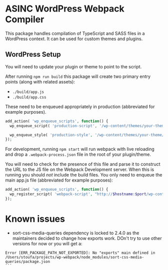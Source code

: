 # ASINC WordPress Webpack Compiler
This package handles compilation of TypeScript and SASS files in a WordPress context.  It can be used for custom themes and plugins.

## WordPress Setup
You will need to update your plugin or theme to point to the script.

After running `npm run build` this package will create two primary entry points (along with related assets):
 * `./build/app.js`
 * `./build/app.css`

These need to be enqueued appropriately in production (abbreviated for example purposes).

```php 
add_action( 'wp_enqueue_scripts', function() {
  wp_enqueue_script( 'production-script', '/wp-content/themes/your-theme/build/app.js' );

  wp_enqueue_style( 'production-style', '/wp-content/themes/your-theme/build/app.css' );
});
```

For development, running `npm start` will run webpack with live reloading and drop a `.webpack-process.json` file in the root of your plugin/theme.
 
You will need to check for the presence of this file and parse it to construct the URL to the JS file on the Webpack Development server.  When this is running you should *not* include the build files.  You only need to enqueue the main app.js file (abbreviated for example purposes):

```php
add_action( 'wp_enqueue_scripts', function() {
  wp_register_script( 'webpack-script', "http://$hostname:$port/wp-content/themes/your-theme/build/app.js", null, null, true );
});
```

# Known issues

- sort-css-media-queries dependency is locked to 2.4.0 as the maintainers decided to change how exports work. DOn't try to use other versions for now or you will get a:

````
Error [ERR_PACKAGE_PATH_NOT_EXPORTED]: No "exports" main defined in /Users/stoufa/projects/wp-webpack/node_modules/sort-css-media-queries/package.json
```